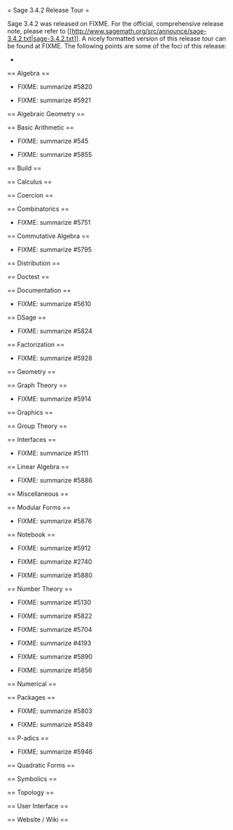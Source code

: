 = Sage 3.4.2 Release Tour =

Sage 3.4.2 was released on FIXME. For the official, comprehensive release note, please refer to [[http://www.sagemath.org/src/announce/sage-3.4.2.txt|sage-3.4.2.txt]]. A nicely formatted version of this release tour can be found at FIXME. The following points are some of the foci of this release:

 * 


== Algebra ==


 * FIXME: summarize #5820

 * FIXME: summarize #5921


== Algebraic Geometry ==


== Basic Arithmetic ==


 * FIXME: summarize #545

 * FIXME: summarize #5855


== Build ==


== Calculus ==


== Coercion ==


== Combinatorics ==


 * FIXME: summarize #5751


== Commutative Algebra ==


 * FIXME: summarize #5795


== Distribution ==


== Doctest ==


== Documentation ==


 * FIXME: summarize #5610


== DSage ==


 * FIXME: summarize #5824


== Factorization ==


 * FIXME: summarize #5928


== Geometry ==


== Graph Theory ==


 * FIXME: summarize #5914


== Graphics ==


== Group Theory ==


== Interfaces ==


 * FIXME: summarize #5111


== Linear Algebra ==


 * FIXME: summarize #5886


== Miscellaneous ==


== Modular Forms ==


 * FIXME: summarize #5876


== Notebook ==


 * FIXME: summarize #5912

 * FIXME: summarize #2740

 * FIXME: summarize #5880


== Number Theory ==


 * FIXME: summarize #5130

 * FIXME: summarize #5822

 * FIXME: summarize #5704

 * FIXME: summarize #4193

 * FIXME: summarize #5890

 * FIXME: summarize #5856


== Numerical ==


== Packages ==


 * FIXME: summarize #5803

 * FIXME: summarize #5849


== P-adics ==


 * FIXME: summarize #5946


== Quadratic Forms ==


== Symbolics ==


== Topology ==


== User Interface ==


== Website / Wiki ==
